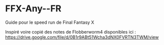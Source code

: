 # FFX-Any--FR
Guide pour le speed run de Final Fantasy X

Inspiré voire copié des notes de Flobberworm4 disponibles ici : https://drive.google.com/file/d/0B1r9ABt51Wcha3dNX0FVRTN3TWM/view
